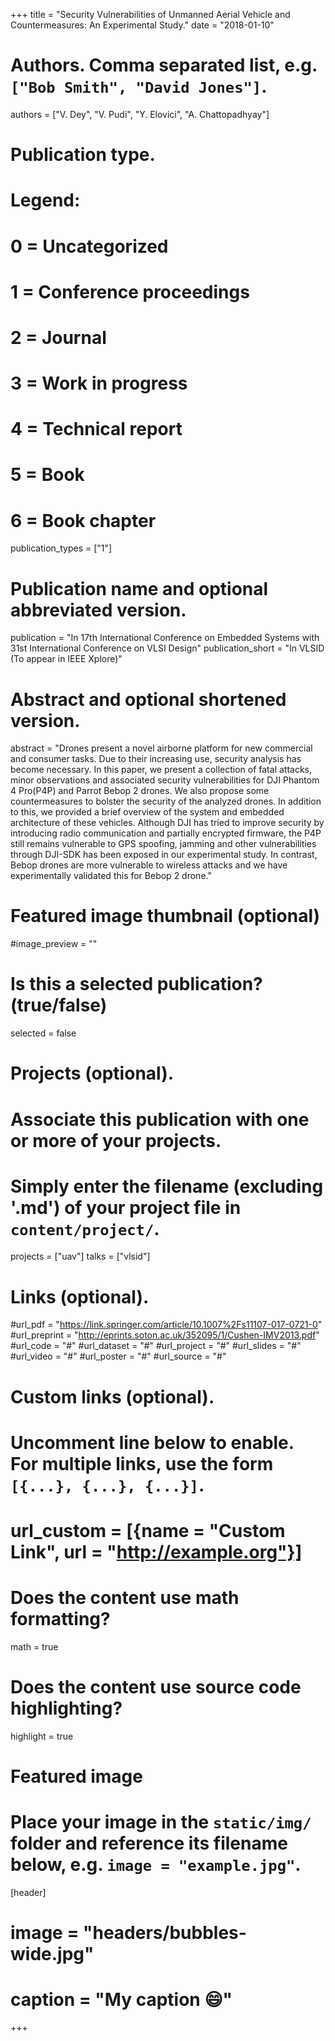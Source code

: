 +++
title = "Security Vulnerabilities of Unmanned Aerial Vehicle and Countermeasures: An Experimental Study."
date = "2018-01-10"

# Authors. Comma separated list, e.g. `["Bob Smith", "David Jones"]`.
authors = ["V. Dey", "V. Pudi", "Y. Elovici", "A. Chattopadhyay"]

# Publication type.
# Legend:
# 0 = Uncategorized
# 1 = Conference proceedings
# 2 = Journal
# 3 = Work in progress
# 4 = Technical report
# 5 = Book
# 6 = Book chapter
publication_types = ["1"]

# Publication name and optional abbreviated version.
publication = "In 17th International Conference on Embedded Systems with 31st International Conference on VLSI Design"
publication_short = "In VLSID (To appear in IEEE Xplore)"

# Abstract and optional shortened version.
abstract = "Drones present a novel airborne platform for new commercial and consumer tasks. Due to their increasing use, security analysis has become necessary. In this paper, we present a collection of fatal attacks, minor observations and associated security vulnerabilities for DJI Phantom 4 Pro(P4P) and Parrot Bebop 2 drones. We also propose some countermeasures to bolster the security of the analyzed drones. In addition to this, we provided a brief overview of the system and embedded architecture of these vehicles. Although DJI has tried to improve security by introducing radio communication and partially encrypted firmware, the P4P still remains vulnerable to GPS spoofing, jamming and other vulnerabilities through DJI-SDK has been exposed in our experimental study. In contrast, Bebop drones are more vulnerable to wireless attacks and we have experimentally validated this for Bebop 2 drone."

# Featured image thumbnail (optional)
#image_preview = ""

# Is this a selected publication? (true/false)
selected = false

# Projects (optional).
#   Associate this publication with one or more of your projects.
#   Simply enter the filename (excluding '.md') of your project file in `content/project/`.
projects = ["uav"]
talks = ["vlsid"]

# Links (optional).
#url_pdf = "https://link.springer.com/article/10.1007%2Fs11107-017-0721-0"
#url_preprint = "http://eprints.soton.ac.uk/352095/1/Cushen-IMV2013.pdf"
#url_code = "#"
#url_dataset = "#"
#url_project = "#"
#url_slides = "#"
#url_video = "#"
#url_poster = "#"
#url_source = "#"

# Custom links (optional).
#   Uncomment line below to enable. For multiple links, use the form `[{...}, {...}, {...}]`.
# url_custom = [{name = "Custom Link", url = "http://example.org"}]

# Does the content use math formatting?
math = true

# Does the content use source code highlighting?
highlight = true

# Featured image
# Place your image in the `static/img/` folder and reference its filename below, e.g. `image = "example.jpg"`.
[header]
# image = "headers/bubbles-wide.jpg"
# caption = "My caption :smile:"

+++


